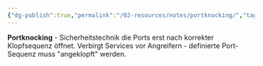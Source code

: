 ```yaml
---
{"dg-publish":true,"permalink":"/02-resources/notes/portknocking/","tags":["sicherheit/it-sicherheit","sicherheit/verborgen","zugang/sequenz"],"noteIcon":"","updated":"2025-10-29T12:59:09.229+01:00"}
---
```



**Portknocking** - Sicherheitstechnik die Ports erst nach korrekter Klopfsequenz öffnet.
Verbirgt Services vor Angreifern - definierte Port-Sequenz muss "angeklopft" werden.